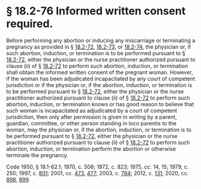 # § 18.2-76 Informed written consent required.

<p>Before performing any abortion or inducing any miscarriage or terminating a pregnancy as provided in § <a href='/vacode/18.2-72/'>18.2-72</a>, <a href='/vacode/18.2-73/'>18.2-73</a>, or <a href='/vacode/18.2-74/'>18.2-74</a>, the physician or, if such abortion, induction, or termination is to be performed pursuant to § <a href='/vacode/18.2-72/'>18.2-72</a>, either the physician or the nurse practitioner authorized pursuant to clause (ii) of § <a href='/vacode/18.2-72/'>18.2-72</a> to perform such abortion, induction, or termination shall obtain the informed written consent of the pregnant woman. However, if the woman has been adjudicated incapacitated by any court of competent jurisdiction or if the physician or, if the abortion, induction, or termination is to be performed pursuant to § <a href='/vacode/18.2-72/'>18.2-72</a>, either the physician or the nurse practitioner authorized pursuant to clause (ii) of § <a href='/vacode/18.2-72/'>18.2-72</a> to perform such abortion, induction, or termination knows or has good reason to believe that such woman is incapacitated as adjudicated by a court of competent jurisdiction, then only after permission is given in writing by a parent, guardian, committee, or other person standing in loco parentis to the woman, may the physician or, if the abortion, induction, or termination is to be performed pursuant to § <a href='/vacode/18.2-72/'>18.2-72</a>, either the physician or the nurse practitioner authorized pursuant to clause (ii) of § <a href='/vacode/18.2-72/'>18.2-72</a> to perform such abortion, induction, or termination perform the abortion or otherwise terminate the pregnancy.</p><p>Code 1950, § 18.1-62.1; 1970, c. 508; 1972, c. 823; 1975, cc. 14, 15; 1979, c. 250; 1997, c. <a href='http://lis.virginia.gov/cgi-bin/legp604.exe?971+ful+CHAP0801'>801</a>; 2001, cc. <a href='http://lis.virginia.gov/cgi-bin/legp604.exe?011+ful+CHAP0473'>473</a>, <a href='http://lis.virginia.gov/cgi-bin/legp604.exe?011+ful+CHAP0477'>477</a>; 2003, c. <a href='http://lis.virginia.gov/cgi-bin/legp604.exe?031+ful+CHAP0784'>784</a>; 2012, c. <a href='http://lis.virginia.gov/cgi-bin/legp604.exe?121+ful+CHAP0131'>131</a>; 2020, cc. <a href='http://lis.virginia.gov/cgi-bin/legp604.exe?201+ful+CHAP0898'>898</a>, <a href='http://lis.virginia.gov/cgi-bin/legp604.exe?201+ful+CHAP0899'>899</a>.</p>